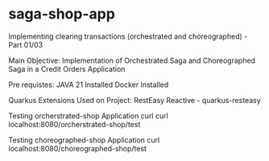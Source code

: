 # saga-shop-app
Implementing clearing transactions (orchestrated and choreographed) - Part 01/03

Main Objective: Implementation of Orchestrated Saga and Choreographed Saga in a Credit Orders Application

Pre requistes:
JAVA 21 Installed
Docker  Installed

Quarkus Extensions Used on Project:
RestEasy Reactive - quarkus-resteasy

Testing orcherstrated-shop Application
curl curl localhost:8080/orcherstrated-shop/test

Testing choreographed-shop Application
curl localhost:8080/choreographed-shop/test
